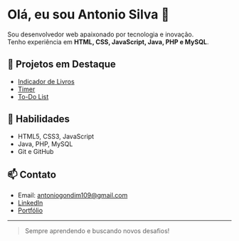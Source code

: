 # Olá, eu sou Antonio Silva 👋

Sou desenvolvedor web apaixonado por tecnologia e inovação.  
Tenho experiência em **HTML, CSS, JavaScript, Java, PHP e MySQL**.

## 🚀 Projetos em Destaque
- [Indicador de Livros](http://projeto-indicador-de-livros-bpcuianix.vercel.app/)
- [Timer](https://projeto-timer-13d4na39f-antonio-silvas-projects-8cc96ebf.vercel.app/)
- [To-Do List](https://projeto-to-do-list-rho.vercel.app/)

## 💼 Habilidades
- HTML5, CSS3, JavaScript
- Java, PHP, MySQL
- Git e GitHub

## 📫 Contato
- Email: antoniogondim109@gmail.com
- [LinkedIn](https://www.linkedin.com/in/antonio-silva-3949a02a8/)
- [Portfólio](http://localhost/ProjetoPortifolioWeb/)

---

> Sempre aprendendo e buscando novos desafios!

